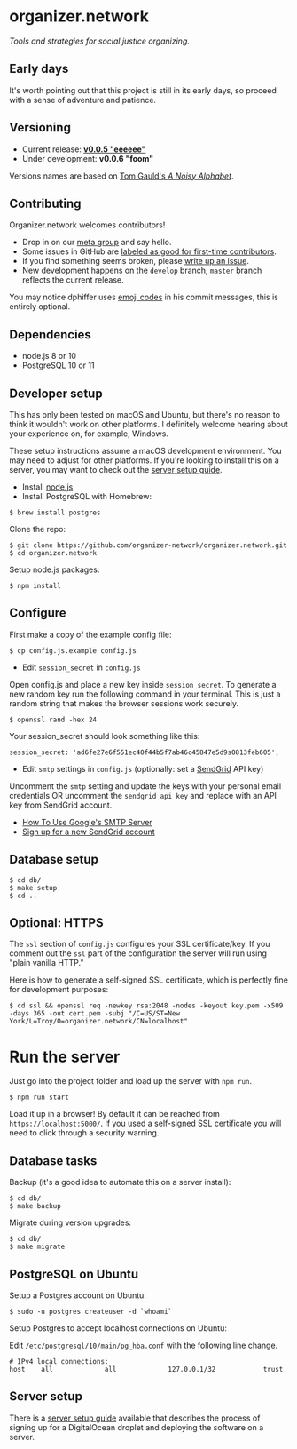 # organizer.network

_Tools and strategies for social justice organizing._

## Early days

It's worth pointing out that this project is still in its early days, so proceed with a sense of adventure and patience.

## Versioning

* Current release: __[v0.0.5 "eeeeee"](https://github.com/organizer-network/organizer.network/releases/tag/v0.0.5)__
* Under development: __v0.0.6 "foom"__

Versions names are based on [Tom Gauld's *A Noisy Alphabet*](http://myjetpack.tumblr.com/post/65442529656/a-noisy-alphabet-a-new-screenprint-by-tom).

## Contributing

Organizer.network welcomes contributors!

* Drop in on our [meta group](https://organizer.network/join/yycczw12923m2stb) and say hello.
* Some issues in GitHub are [labeled as good for first-time contributors](https://github.com/organizer-network/organizer.network/issues?q=is%3Aopen+is%3Aissue+label%3A%22good+first+issue%22).
* If you find something seems broken, please [write up an issue](https://github.com/organizer-network/organizer.network/issues).
* New development happens on the `develop` branch, `master` branch reflects the current release.

You may notice dphiffer uses [emoji codes](http://emoji-cheat-sheet.com/) in his commit messages, this is entirely optional.

## Dependencies

* node.js 8 or 10
* PostgreSQL 10 or 11

## Developer setup

This has only been tested on macOS and Ubuntu, but there's no reason to think it wouldn't work on other platforms. I definitely welcome hearing about your experience on, for example, Windows.

These setup instructions assume a macOS development environment. You may need to adjust for other platforms. If you're looking to install this on a server, you may want to check out the [server setup guide](setup/setup.md).

* Install [node.js](https://nodejs.org/en/)
* Install PostgreSQL with Homebrew:

```
$ brew install postgres
```

Clone the repo:

```
$ git clone https://github.com/organizer-network/organizer.network.git
$ cd organizer.network
```

Setup node.js packages:

```
$ npm install
```

## Configure

First make a copy of the example config file:

```
$ cp config.js.example config.js
```

* Edit `session_secret` in `config.js`

Open config.js and place a new key inside `session_secret`. To generate a new random key run the following command in your terminal. This is just a random string that makes the browser sessions work securely.

```
$ openssl rand -hex 24
```

Your session_secret should look something like this:

```
session_secret: 'ad6fe27e6f551ec40f44b5f7ab46c45847e5d9s0813feb605',
```

* Edit `smtp` settings in `config.js` (optionally: set a [SendGrid](https://sendgrid.com/) API key)

Uncomment the `smtp` setting and update the keys with your personal email credentials OR uncomment the `sendgrid_api_key` and replace with an API key from SendGrid account.

* [How To Use Google's SMTP Server](https://www.digitalocean.com/community/tutorials/how-to-use-google-s-smtp-server)
* [Sign up for a new SendGrid account](https://signup.sendgrid.com/)

## Database setup

```
$ cd db/
$ make setup
$ cd ..
```

## Optional: HTTPS

The `ssl` section of `config.js` configures your SSL certificate/key. If you comment out the `ssl` part of the configuration the server will run using "plain vanilla HTTP."

Here is how to generate a self-signed SSL certificate, which is perfectly fine for development purposes:

```
$ cd ssl && openssl req -newkey rsa:2048 -nodes -keyout key.pem -x509 -days 365 -out cert.pem -subj "/C=US/ST=New York/L=Troy/O=organizer.network/CN=localhost"
```

# Run the server

Just go into the project folder and load up the server with `npm run`.

```
$ npm run start
```

Load it up in a browser! By default it can be reached from `https://localhost:5000/`. If you used a self-signed SSL certificate you will need to click through a security warning.

## Database tasks

Backup (it's a good idea to automate this on a server install):

```
$ cd db/
$ make backup
```

Migrate during version upgrades:

```
$ cd db/
$ make migrate
```

## PostgreSQL on Ubuntu

Setup a Postgres account on Ubuntu:

```
$ sudo -u postgres createuser -d `whoami`
```

Setup Postgres to accept localhost connections on Ubuntu:

Edit `/etc/postgresql/10/main/pg_hba.conf` with the following line change.

```
# IPv4 local connections:
host    all             all             127.0.0.1/32            trust
```

## Server setup

There is a [server setup guide](setup/setup.md) available that describes the process of signing up for a DigitalOcean droplet and deploying the software on a server.
